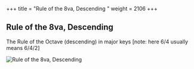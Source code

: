 +++
title = "Rule of the 8va, Descending	"
weight = 2106
+++

## Rule of the 8va, Descending

The Rule of the Octave (descending) in major keys [note: here 6/4 usually means 6/4/2]

![Rule of the 8va, Descending	](/img/16DurReg.jpg)
